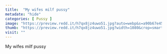```yaml
---
title:  "My wifes milf pussy"
metadate: "hide"
categories: [ Pussy ]
image: "https://preview.redd.it/h7qx8jz4uwo51.jpg?auto=webp&s=a90b67e4577d645cfa753b736a15df570ade79c0"
thumb: "https://preview.redd.it/h7qx8jz4uwo51.jpg?width=1080&crop=smart&auto=webp&s=91c784cd887b1c63ff7e6469b63268cc430ba3ec"
visit: ""
---
```

My wifes milf pussy
